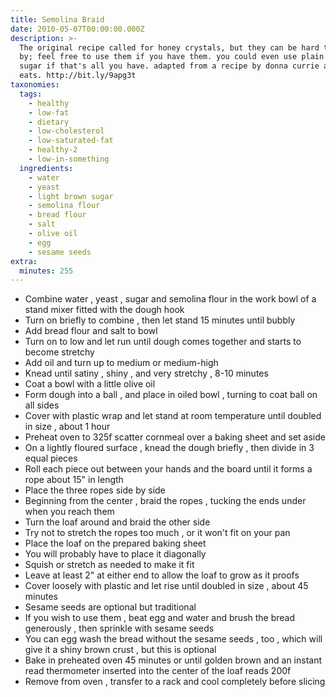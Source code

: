 ```yaml
---
title: Semolina Braid
date: 2010-05-07T00:00:00.000Z
description: >-
  The original recipe called for honey crystals, but they can be hard to come
  by; feel free to use them if you have them. you could even use plain white
  sugar if that's all you have. adapted from a recipe by donna currie at serious
  eats. http://bit.ly/9apg3t
taxonomies:
  tags:
    - healthy
    - low-fat
    - dietary
    - low-cholesterol
    - low-saturated-fat
    - healthy-2
    - low-in-something
  ingredients:
    - water
    - yeast
    - light brown sugar
    - semolina flour
    - bread flour
    - salt
    - olive oil
    - egg
    - sesame seeds
extra:
  minutes: 255
---
```

 - Combine water , yeast , sugar and semolina flour in the work bowl of a stand mixer fitted with the dough hook
 - Turn on briefly to combine , then let stand 15 minutes until bubbly
 - Add bread flour and salt to bowl
 - Turn on to low and let run until dough comes together and starts to become stretchy
 - Add oil and turn up to medium or medium-high
 - Knead until satiny , shiny , and very stretchy , 8-10 minutes
 - Coat a bowl with a little olive oil
 - Form dough into a ball , and place in oiled bowl , turning to coat ball on all sides
 - Cover with plastic wrap and let stand at room temperature until doubled in size , about 1 hour
 - Preheat oven to 325f scatter cornmeal over a baking sheet and set aside
 - On a lightly floured surface , knead the dough briefly , then divide in 3 equal pieces
 - Roll each piece out between your hands and the board until it forms a rope about 15" in length
 - Place the three ropes side by side
 - Beginning from the center , braid the ropes , tucking the ends under when you reach them
 - Turn the loaf around and braid the other side
 - Try not to stretch the ropes too much , or it won't fit on your pan
 - Place the loaf on the prepared baking sheet
 - You will probably have to place it diagonally
 - Squish or stretch as needed to make it fit
 - Leave at least 2" at either end to allow the loaf to grow as it proofs
 - Cover loosely with plastic and let rise until doubled in size , about 45 minutes
 - Sesame seeds are optional but traditional
 - If you wish to use them , beat egg and water and brush the bread generously , then sprinkle with sesame seeds
 - You can egg wash the bread without the sesame seeds , too , which will give it a shiny brown crust , but this is optional
 - Bake in preheated oven 45 minutes or until golden brown and an instant read thermometer inserted into the center of the loaf reads 200f
 - Remove from oven , transfer to a rack and cool completely before slicing
